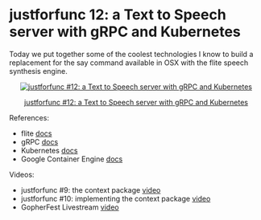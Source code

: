 # justforfunc 12: a Text to Speech server with gRPC and Kubernetes

Today we put together some of the coolest technologies I know to build a replacement for the say command available in OSX with the flite speech synthesis engine.

<div style="text-align:center">
    <a href="https://www.youtube.com/watch?v=XaMr--wAuSI&feature=youtu.be&list=PL6">
        <img src="https://img.youtube.com/vi/XaMr--wAuSI/0.jpg" alt="justforfunc #12: a Text to Speech server with gRPC and Kubernetes">
        <p>justforfunc #12: a Text to Speech server with gRPC and Kubernetes</p>
    </a>
</div>

References:
- flite [docs](http://www.speech.cs.cmu.edu/flite/)
- gRPC [docs](https://grpc.io)
- Kubernetes [docs](https://kubernetes.io)
- Google Container Engine [docs](https://cloud.google.com/container-engine/)

Videos:
- justforfunc #9: the context package [video](https://www.youtube.com/watch?v=LSzR0VEraWw&index=1&list=PL64wiCrrxh4Jisi7OcCJIUpguV_f5jGnZ)
- justforfunc #10: implementing the context package [video](https://www.youtube.com/watch?v=LSzR0VEraWw&feature=youtu.be&list=PL6)
- GopherFest Livestream [video](https://www.youtube.com/watch?v=giUatBmmb_Y)